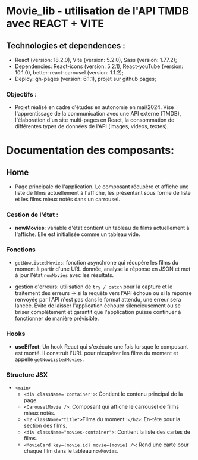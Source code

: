 # Movie_lib - utilisation de l'API TMDB avec REACT + VITE

## Technologies et dependences :
- React (version: 18.2.0), Vite (version: 5.2.0), Sass (version: 1.77.2);
- Dependencies: React-icons (version: 5.2.1), React-youTube (version: 10.1.0), better-react-carousel (version: 1.1.2);
- Deploy: gh-pages (version: 6.1.1), projet sur github pages;

### Objectifs :
- Projet réalisé en cadre d'études en autonomie en mai/2024. Vise l'apprentissage de la communication avec une API externe (TMDB), l'élaboration d'un site multi-pages en React, la consommation de différentes types de données de l'API (images, videos, textes).

# Documentation des composants:

## Home
- Page principale de l'application. Le composant récupère et affiche une liste de films actuellement à l'affiche, les présentant sous forme de liste et les films mieux notés dans un carrousel.

### Gestion de l'état :

- **nowMovies**: variable d'état contient un tableau de films actuellement à l'affiche. Elle est initialisée comme un tableau vide.

### Fonctions

- `getNowListedMovies`: fonction asynchrone qui récupère les films du moment à partir d'une URL donnée, analyse la réponse en JSON et met à jour l'état `nowMovies` avec les résultats.

- gestion d'erreurs: utilisation de `try / catch` pour la capture et le traitement des erreurs => si la requête vers l'API échoue ou si la réponse renvoyée par l'API n'est pas dans le format attendu, une erreur sera lancée. Évite de laisser l'application échouer silencieusement ou se briser complètement et garantit que l'application puisse continuer à fonctionner de manière prévisible.

### Hooks

- **useEffect**: Un hook React qui s'exécute une fois lorsque le composant est monté. Il construit l'URL pour récupérer les films du moment et appelle `getNowListedMovies`.

### Structure JSX

- `<main>`
   - `<div className='container'>`: Contient le contenu principal de la page.
   - `<CarouselMovie />`: Composant qui affiche le carrousel de films mieux notés.
   - `<h2 className="title">`Films du moment :`</h2>`: En-tête pour la section des films.
   - `<div className="movies-container">`: Contient la liste des cartes de films.
   -  `<MovieCard key={movie.id} movie={movie} />`: Rend une carte pour chaque film dans le tableau `nowMovies`.